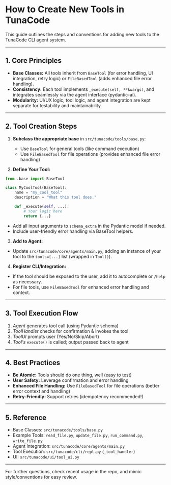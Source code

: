 # How to Create New Tools in TunaCode

This guide outlines the steps and conventions for adding new tools to the TunaCode CLI agent system.

---

## 1. Core Principles
- **Base Classes:** All tools inherit from `BaseTool` (for error handling, UI integration, retry logic) or `FileBasedTool` (adds enhanced file error handling).
- **Consistency:** Each tool implements `_execute(self, **kwargs)`, and integrates seamlessly via the agent interface (pydantic-ai).
- **Modularity:** UI/UX logic, tool logic, and agent integration are kept separate for testability and maintainability.

---

## 2. Tool Creation Steps
1. **Subclass the appropriate base** in `src/tunacode/tools/base.py`:
   - Use `BaseTool` for general tools (like command execution)
   - Use `FileBasedTool` for file operations (provides enhanced file error handling)

2. **Define Your Tool:**
```python
from .base import BaseTool

class MyCoolTool(BaseTool):
    name = "my_cool_tool"
    description = "What this tool does."

    def _execute(self, ...):
        # Your logic here
        return {...}
```
- Add all input arguments to `schema_extra` in the Pydantic model if needed.
- Include user-friendly error handling via BaseTool helpers.

3. **Add to Agent:**
- Update `src/tunacode/core/agents/main.py`, adding an instance of your tool to the `tools=[...]` list (wrapped in `Tool()`).

4. **Register CLI/Integration:**
- If the tool should be exposed to the user, add it to autocomplete or `/help` as necessary.
- For file tools, use `FileBasedTool` for enhanced error handling and context.

---

## 3. Tool Execution Flow
1. *Agent* generates tool call (using Pydantic schema)
2. *ToolHandler* checks for confirmation & invokes the tool
3. *ToolUI* prompts user (Yes/No/Skip/Abort)
4. *Tool's* `execute()` is called; output passed back to agent

---

## 4. Best Practices
- **Be Atomic:** Tools should do one thing, well (easy to test)
- **User Safety:** Leverage confirmation and error handling
- **Enhanced File Handling:** Use `FileBasedTool` for file operations (better error context and handling)
- **Retry-Friendly:** Support retries (idempotency recommended!)

---

## 5. Reference
- Base Classes: `src/tunacode/tools/base.py`
- Example Tools: `read_file.py`, `update_file.py`, `run_command.py`, `write_file.py`
- Agent Integration: `src/tunacode/core/agents/main.py`
- Tool Execution: `src/tunacode/cli/repl.py` (`_tool_handler`)
- UI: `src/tunacode/ui/tool_ui.py`

---

For further questions, check recent usage in the repo, and mimic style/conventions for easy review.
